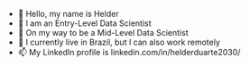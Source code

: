 
- 👀 Hello, my name is Helder
- 👋 I am an Entry-Level Data Scientist
- 💞️ On my way to be a Mid-Level Data Scientist
- 🌱 I currently live in Brazil, but I can also work remotely
- 📫 My LinkedIn profile is linkedin.com/in/helderduarte2030/

<!---
helderduarte2030/helderduarte2030 is a ✨ special ✨ repository because its `README.md` (this file) appears on your GitHub profile.
You can click the Preview link to take a look at your changes.
--->
